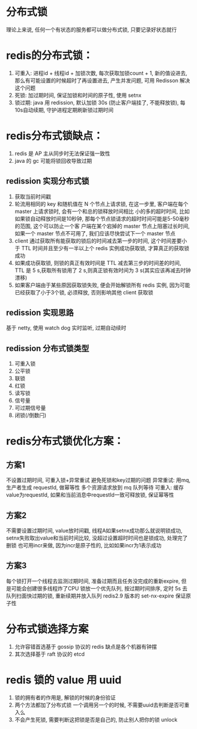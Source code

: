 # 分布式锁

理论上来说, 任何一个有状态的服务都可以做分布式锁, 只要记录好状态就行

# redis的分布式锁：

1. 可重入: 进程id + 线程id + 加锁次数, 每次获取加锁count + 1, 新的值设进去, 那么有可能设置的时候超时了再设置进去, 产生并发问题, 可用 Redisson 解决这个问题
2. 死锁: 加过期时间, 保证加锁和时间的原子性, 使用 setnx
3. 锁过期: java 用 redission, 默认加锁 30s (防止客户端挂了, 不能释放锁), 每10s自动续期, 守护进程定期刷新锁过期时间

# redis分布式锁缺点：

1. redis 是 AP 主从同步时无法保证强一致性
2. java 的 gc 可能将锁回收导致过期

## redission 实现分布式锁

1. 获取当前时间戳
2. 轮流用相同的 key 和随机值在 N 个节点上请求锁, 在这一步里, 客户端在每个 master 上请求锁时, 会有一个和总的锁释放时间相比
   小的多的超时时间, 比如如果锁自动释放时间是10秒钟, 那每个节点锁请求的超时时间可能是5-50毫秒的范围, 这个可以防止一个客
   户端在某个宕掉的 master 节点上阻塞过长时间, 如果一个 master 节点不可用了, 我们应该尽快尝试下一个 master 节点
3. client 通过获取所有能获取的锁后的时间减去第一步的时间, 这个时间差要小于 TTL 时间并且至少有一半以上个 redis 实例成功获取锁, 才算真正的获取锁成功
4. 如果成功获取锁, 则锁的真正有效时间是 TTL 减去第三步的时间差的时间, TTL 是 5 s,获取所有锁用了 2 s,则真正锁有效时间为 3 s(其实应该再减去时钟漂移)
5. 如果客户端由于某些原因获取锁失败, 便会开始解锁所有 redis 实例, 因为可能已经获取了小于3个锁, 必须释放, 否则影响其他 client 获取锁

## redission 实现思路
基于 netty, 使用 watch dog 实时监听, 过期自动续时

## redission 分布式锁类型
1. 可重入锁
2. 公平锁
3. 联锁
4. 红锁
5. 读写锁
6. 信号量
7. 可过期信号量
8. 闭锁(/倒数闩)

# redis分布式锁优化方案：

## 方案1

不设置过期时间, 可重入锁+异常重试 避免死锁和key过期的问题
异常重试: 用mq, 生产者生成 requestId, 做幂等性 多个资源请求放到 mq 队列等待
可重入: 缓存value为requestId, 如果和当前消息中requestId一致可释放锁, 保证幂等性

## 方案2

不需要设置过期时间, value放时间戳, 线程A如果setnx成功那么就说明锁成功, 
setnx失败取出value和当前时间比较, 没超过设置超时时间也是锁成功, 处理完了删锁
也可用incr来做, 因为incr是原子性的, 比如如果incr为1表示成功

## 方案3

每个锁打开一个线程去监测过期时间, 准备过期而且任务没完成的重新expire, 但是可能会创建很多线程炸了CPU
锁放一个优先队列, 按过期时间排序, 定时 5s 去队列扫面快过期的锁, 重新续期并放入队列
redis2.9 版本的 set-nx-expire 保证原子性

# 分布式锁选择方案

1. 允许容错首选基于 gossip 协议的 redis 缺点是各个机器有钟摆
2. 其次选择基于 raft 协议的 etcd

# redis 锁的 value 用 uuid
1. 锁的拥有者的作用是, 解锁的时候的身份验证
2. 两个方法都加了分布式锁 一个调用另一个的时候, 不需要uuid去判断是否可重入么
3. 不会产生死锁, 需要判断这把锁是否是自己的, 防止别人把你的锁 unlock 